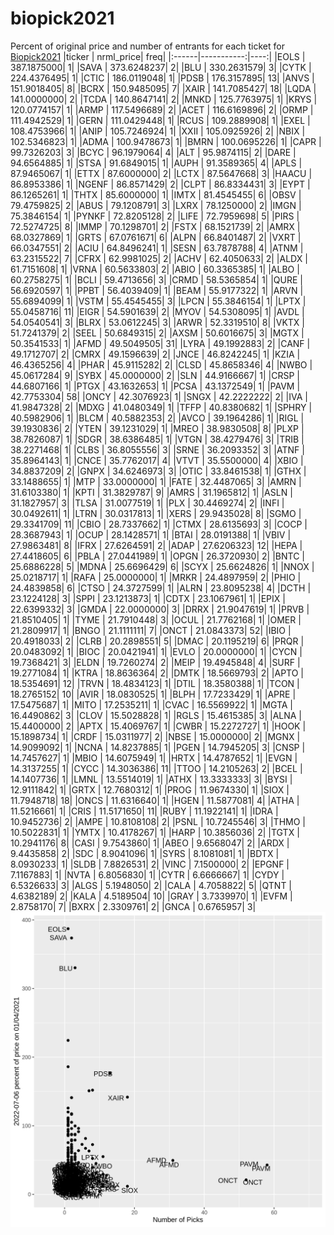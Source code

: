 # biopick2021
Percent of original price and number of entrants for each ticket for [Biopick2021](https://twitter.com/hashtag/Biopick2021)
|ticker |  nrml_price| freq|
|:------|-----------:|----:|
|EOLS   | 387.1875000|    1|
|SAVA   | 373.6248237|    2|
|BLU    | 330.2631579|    3|
|CYTK   | 224.4376495|    1|
|CTIC   | 186.0119048|    1|
|PDSB   | 176.3157895|   13|
|ANVS   | 151.9018405|    8|
|BCRX   | 150.9485095|    7|
|XAIR   | 141.7085427|   18|
|LQDA   | 141.0000000|    2|
|TCDA   | 140.8647141|    2|
|MNKD   | 125.7763975|    1|
|KRYS   | 120.0774157|    1|
|ARMP   | 117.5496689|    2|
|ACET   | 116.6169896|    2|
|ORMP   | 111.4942529|    1|
|GERN   | 111.0429448|    1|
|RCUS   | 109.2889908|    1|
|EXEL   | 108.4753966|    1|
|ANIP   | 105.7246924|    1|
|XXII   | 105.0925926|    2|
|NBIX   | 102.5346823|    1|
|ADMA   | 100.9478673|    1|
|BMRN   | 100.0695226|    1|
|CAPR   |  99.7326203|    3|
|BCYC   |  96.1979064|    4|
|ALT    |  95.9874115|    2|
|DARE   |  94.6564885|    1|
|STSA   |  91.6849015|    1|
|AUPH   |  91.3589365|    4|
|APLS   |  87.9465067|    1|
|ETTX   |  87.6000000|    2|
|LCTX   |  87.5647668|    3|
|HAACU  |  86.8953386|    1|
|NGENF  |  86.8571429|    2|
|CLPT   |  86.8334431|    3|
|EYPT   |  86.1265261|    1|
|THTX   |  85.6000000|    1|
|IMTX   |  81.4545455|    6|
|OBSV   |  79.4759825|    2|
|ABUS   |  79.1208791|    3|
|LXRX   |  78.1250000|    2|
|IMGN   |  75.3846154|    1|
|PYNKF  |  72.8205128|    2|
|LIFE   |  72.7959698|    5|
|PIRS   |  72.5274725|    8|
|IMMP   |  70.1298701|    2|
|FSTX   |  68.1521739|    2|
|AMRX   |  68.0327869|    1|
|GRTS   |  67.0761671|    6|
|ALPN   |  66.8401487|    2|
|VXRT   |  66.0347551|    2|
|ACIU   |  64.8496241|    1|
|SESN   |  63.7878788|    4|
|ATNM   |  63.2315522|    7|
|CFRX   |  62.9981025|    2|
|ACHV   |  62.4050633|    2|
|ALDX   |  61.7151608|    1|
|VRNA   |  60.5633803|    2|
|ABIO   |  60.3365385|    1|
|ALBO   |  60.2758275|    1|
|BCLI   |  59.4713656|    3|
|CRMD   |  58.5365854|    1|
|QURE   |  56.6920597|    1|
|PPBT   |  56.4039409|    1|
|BEAM   |  55.9177322|    1|
|ARVN   |  55.6894099|    1|
|VSTM   |  55.4545455|    3|
|LPCN   |  55.3846154|    1|
|LPTX   |  55.0458716|   11|
|EIGR   |  54.5901639|    2|
|MYOV   |  54.5308095|    1|
|AVDL   |  54.0540541|    3|
|BLRX   |  53.0612245|    3|
|ARWR   |  52.3319510|    8|
|VKTX   |  51.7241379|    2|
|SEEL   |  50.6849315|    2|
|AXSM   |  50.6016675|    3|
|MGTX   |  50.3541533|    1|
|AFMD   |  49.5049505|   31|
|LYRA   |  49.1992883|    2|
|CANF   |  49.1712707|    2|
|CMRX   |  49.1596639|    2|
|JNCE   |  46.8242245|    1|
|KZIA   |  46.4365256|    4|
|PHAR   |  45.9115282|    2|
|CLSD   |  45.8658346|    4|
|NWBO   |  45.0617284|    9|
|SYBX   |  45.0000000|    2|
|SLN    |  44.9166667|    1|
|CRSP   |  44.6807166|    1|
|PTGX   |  43.1632653|    1|
|PCSA   |  43.1372549|    1|
|PAVM   |  42.7753304|   58|
|ONCY   |  42.3076923|    1|
|SNGX   |  42.2222222|    2|
|IVA    |  41.9847328|    2|
|MDXG   |  41.0480349|    1|
|TFFP   |  40.8380682|    1|
|SPHRY  |  40.5982906|    1|
|BLCM   |  40.5882353|    2|
|AVCO   |  39.1964286|    1|
|RIGL   |  39.1930836|    2|
|YTEN   |  39.1231029|    1|
|MREO   |  38.9830508|    8|
|PLXP   |  38.7826087|    1|
|SDGR   |  38.6386485|    1|
|VTGN   |  38.4279476|    3|
|TRIB   |  38.2271468|    1|
|CLBS   |  36.8055556|    3|
|SRNE   |  36.2093352|    3|
|ATNF   |  35.8964143|    1|
|CNCE   |  35.7762017|    4|
|VTVT   |  35.5500000|    4|
|XBIO   |  34.8837209|    2|
|GNPX   |  34.6246973|    3|
|OTIC   |  33.8461538|    1|
|GTHX   |  33.1488655|    1|
|MTP    |  33.0000000|    1|
|FATE   |  32.4487065|    3|
|AMRN   |  31.6103380|    1|
|KPTI   |  31.3829787|    9|
|AMRS   |  31.1965812|    1|
|ASLN   |  31.1827957|    3|
|TLSA   |  31.0077519|    1|
|PLX    |  30.4469274|    2|
|INFI   |  30.0492611|    1|
|LTRN   |  30.0317813|    1|
|XERS   |  29.9435028|    8|
|SGMO   |  29.3341709|   11|
|CBIO   |  28.7337662|    1|
|CTMX   |  28.6135693|    3|
|COCP   |  28.3687943|    1|
|OCUP   |  28.1428571|    1|
|BTAI   |  28.0191388|    1|
|VBIV   |  27.9863481|    8|
|IFRX   |  27.6264591|    2|
|ADAP   |  27.6206323|   12|
|HEPA   |  27.4418605|    6|
|PBLA   |  27.0441989|    1|
|OPGN   |  26.3720930|    2|
|BNTC   |  25.6886228|    5|
|MDNA   |  25.6696429|    6|
|SCYX   |  25.6624826|    1|
|NNOX   |  25.0218717|    1|
|RAFA   |  25.0000000|    1|
|MRKR   |  24.4897959|    2|
|PHIO   |  24.4839858|    6|
|CTSO   |  24.3727599|    1|
|ALRN   |  23.8095238|    4|
|DCTH   |  23.1224128|    3|
|SPPI   |  23.1213873|    1|
|CDTX   |  23.1067961|    1|
|EPIX   |  22.6399332|    3|
|GMDA   |  22.0000000|    3|
|DRRX   |  21.9047619|    1|
|PRVB   |  21.8510405|    1|
|TYME   |  21.7910448|    3|
|OCUL   |  21.7762168|    1|
|OMER   |  21.2809917|    1|
|BNGO   |  21.1111111|    7|
|ONCT   |  21.0843373|   52|
|IBIO   |  20.4918033|    2|
|CLRB   |  20.2898551|    5|
|DMAC   |  20.1195219|    6|
|PRQR   |  20.0483092|    1|
|BIOC   |  20.0421941|    1|
|EVLO   |  20.0000000|    1|
|CYCN   |  19.7368421|    3|
|ELDN   |  19.7260274|    2|
|MEIP   |  19.4945848|    4|
|SURF   |  19.2771084|    1|
|KTRA   |  18.8636364|    2|
|DMTK   |  18.5669793|    2|
|APTO   |  18.5354691|   12|
|TRVN   |  18.4834123|    1|
|DTIL   |  18.3580388|    1|
|TCON   |  18.2765152|   10|
|AVIR   |  18.0830525|    1|
|BLPH   |  17.7233429|    1|
|APRE   |  17.5475687|    1|
|MITO   |  17.2535211|    1|
|CVAC   |  16.5569922|    1|
|MGTA   |  16.4490862|    3|
|CLOV   |  15.5028828|    1|
|RGLS   |  15.4615385|    3|
|ALNA   |  15.4400000|    2|
|APTX   |  15.4069767|    1|
|CWBR   |  15.2272727|    1|
|HOOK   |  15.1898734|    1|
|CRDF   |  15.0311977|    2|
|NBSE   |  15.0000000|    2|
|MGNX   |  14.9099092|    1|
|NCNA   |  14.8237885|    1|
|PGEN   |  14.7945205|    3|
|CNSP   |  14.7457627|    1|
|MBIO   |  14.6075949|    1|
|HRTX   |  14.4787652|    1|
|EVGN   |  14.3137255|    1|
|CYCC   |  14.3036386|   11|
|TTOO   |  14.2105263|    2|
|BCEL   |  14.1407736|    1|
|LMNL   |  13.5514019|    1|
|ATHX   |  13.3333333|    3|
|BYSI   |  12.9111842|    1|
|GRTX   |  12.7680312|    1|
|PROG   |  11.9674330|    1|
|SIOX   |  11.7948718|   18|
|ONCS   |  11.6316640|    1|
|HGEN   |  11.5877081|    4|
|ATHA   |  11.5216661|    1|
|CRIS   |  11.5171650|   11|
|RUBY   |  11.1922141|    1|
|IDRA   |  10.9452736|    2|
|AMPE   |  10.8108108|    2|
|PSNL   |  10.7245546|    3|
|THMO   |  10.5022831|    1|
|YMTX   |  10.4178267|    1|
|HARP   |  10.3856036|    2|
|TGTX   |  10.2941176|    8|
|CASI   |   9.7543860|    1|
|ABEO   |   9.6568047|    2|
|ARDX   |   9.4435858|    2|
|SDC    |   8.9041096|    1|
|SYRS   |   8.1081081|    1|
|BDTX   |   8.0930233|    1|
|SLDB   |   7.8826531|    2|
|VINC   |   7.1500000|    2|
|EPGNF  |   7.1167883|    1|
|NVTA   |   6.8056830|    1|
|CYTR   |   6.6666667|    1|
|CYDY   |   6.5326633|    3|
|ALGS   |   5.1948050|    2|
|CALA   |   4.7058822|    5|
|QTNT   |   4.6382189|    2|
|KALA   |   4.5189504|   10|
|GRAY   |   3.7339970|    1|
|EVFM   |   2.8758170|    7|
|BXRX   |   2.3309761|    2|
|GNCA   |   0.6765957|    3|
![retvspicks](biopicks.png?raw=true)
